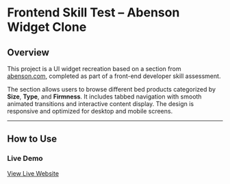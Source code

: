 # Frontend Skill Test – Abenson Widget Clone

## Overview

This project is a UI widget recreation based on a section from [abenson.com](https://www.abenson.com), completed as part of a front-end developer skill assessment.

The section allows users to browse different bed products categorized by **Size**, **Type**, and **Firmness**. It includes tabbed navigation with smooth animated transitions and interactive content display. The design is responsive and optimized for desktop and mobile screens.

---

## How to Use

### Live Demo
[View Live Website](https://yourusername.github.io/abenson-widget-clone](https://markies07.github.io/Front-end-Skill-Test/))
